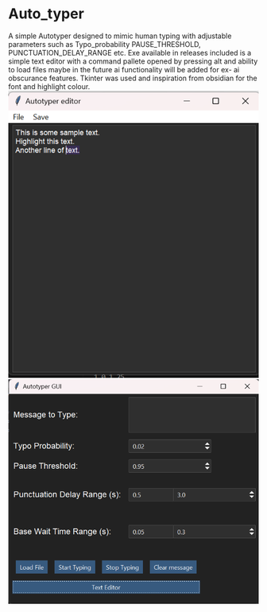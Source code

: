 # Auto_typer
A simple Autotyper designed to mimic human typing with adjustable parameters such as Typo_probability PAUSE_THRESHOLD, PUNCTUATION_DELAY_RANGE etc. Exe available in releases included is a simple text editor with a command pallete opened by pressing alt and ability to load files maybe in the future ai functionality will be added for ex- ai obscurance features. Tkinter was used and inspiration from obsidian for the font and highlight colour. 
![alt text](editor.png)
![alt text](GUI.png)
